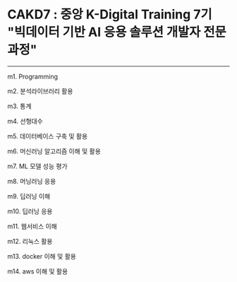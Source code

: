 
# CAKD7 : 중앙 K-Digital Training 7기 "빅데이터 기반 AI 응용 솔루션 개발자 전문과정"

---
<p>m1. Programming</p>
<p>m2. 분석라이브러리 활용</p>
<p>m3. 통계</p>
<p>m4. 선형대수</p>
<p>m5. 데이터베이스 구축 및 활용</p>
<p>m6. 머신러닝 알고리즘 이해 및 활용</p>
<p>m7. ML 모델 성능 평가</p>
<p>m8. 머닝러닝 응용</p>
<p>m9. 딥러닝 이해</p>
<p>m10. 딥러닝 응용</p>
<p>m11. 웹서비스 이해</p>
<p>m12. 리눅스 활용</p>
<p>m13. docker 이해 및 활용</p>
<p>m14. aws 이해 및 활용</p>
